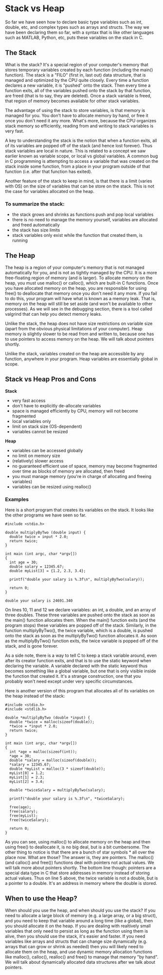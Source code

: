 # Stack vs Heap

So far we have seen how to declare basic type variables such as int, double, etc, and complex types such as arrays and structs. The way we have been declaring them so far, with a syntax that is like other languages such as MATLAB, Python, etc, puts these variables on the stack in C.

## The Stack

What is the stack? It's a special region of your computer's memory that stores temporary variables created by each function \(including the main\(\) function\). The stack is a "FILO" \(first in, last out\) data structure, that is managed and optimized by the CPU quite closely. Every time a function declares a new variable, it is "pushed" onto the stack. Then every time a function exits, all of the variables pushed onto the stack by that function, are freed \(that is to say, they are deleted\). Once a stack variable is freed, that region of memory becomes available for other stack variables.

The advantage of using the stack to store variables, is that memory is managed for you. You don't have to allocate memory by hand, or free it once you don't need it any more. What's more, because the CPU organizes stack memory so efficiently, reading from and writing to stack variables is very fast.

A key to understanding the stack is the notion that when a function exits, all of its variables are popped off of the stack \(and hence lost forever\). Thus stack variables are local in nature. This is related to a concept we saw earlier known as variable scope, or local vs global variables. A common bug in C programming is attempting to access a variable that was created on the stack inside some function, from a place in your program outside of that function \(i.e. after that function has exited\).

Another feature of the stack to keep in mind, is that there is a limit \(varies with OS\) on the size of variables that can be store on the stack. This is not the case for variables allocated on the heap.

### To summarize the stack:

* the stack grows and shrinks as functions push and pop local variables
* there is no need to manage the memory yourself, variables are allocated and freed automatically
* the stack has size limits
* stack variables only exist while the function that created them, is running

## The Heap

The heap is a region of your computer's memory that is not managed automatically for you, and is not as tightly managed by the CPU. It is a more free-floating region of memory \(and is larger\). To allocate memory on the heap, you must use malloc\(\) or calloc\(\), which are built-in C functions. Once you have allocated memory on the heap, you are responsible for using free\(\) to deallocate that memory once you don't need it any more. If you fail to do this, your program will have what is known as a memory leak. That is, memory on the heap will still be set aside \(and won't be available to other processes\). As we will see in the debugging section, there is a tool called valgrind that can help you detect memory leaks.

Unlike the stack, the heap does not have size restrictions on variable size \(apart from the obvious physical limitations of your computer\). Heap memory is slightly slower to be read from and written to, because one has to use pointers to access memory on the heap. We will talk about pointers shortly.

Unlike the stack, variables created on the heap are accessible by any function, anywhere in your program. Heap variables are essentially global in scope.

## Stack vs Heap Pros and Cons

**Stack**

* very fast access
* don't have to explicitly de-allocate variables
* space is managed efficiently by CPU, memory will not become fragmented
* local variables only
* limit on stack size \(OS-dependent\)
* variables cannot be resized

**Heap**

* variables can be accessed globally
* no limit on memory size
* \(relatively\) slower access
* no guaranteed efficient use of space, memory may become fragmented over time as blocks of memory are allocated, then freed
* you must manage memory \(you're in charge of allocating and freeing variables\)
* variables can be resized using realloc\(\)

### Examples

Here is a short program that creates its variables on the stack. It looks like the other programs we have seen so far.

```text
#include <stdio.h>

double multiplyByTwo (double input) {
  double twice = input * 2.0;
  return twice;
}

int main (int argc, char *argv[])
{
  int age = 30;
  double salary = 12345.67;
  double myList[3] = {1.2, 2.3, 3.4};

  printf("double your salary is %.3f\n", multiplyByTwo(salary));

  return 0;
}
```

```text
double your salary is 24691.340
```

On lines 10, 11 and 12 we declare variables: an int, a double, and an array of three doubles. These three variables are pushed onto the stack as soon as the main\(\) function allocates them. When the main\(\) function exits \(and the program stops\) these variables are popped off of the stack. Similarly, in the function multiplyByTwo\(\), the twice variable, which is a double, is pushed onto the stack as soon as the multiplyByTwo\(\) function allocates it. As soon as the multiplyByTwo\(\) function exits, the twice variable is popped off of the stack, and is gone forever.

As a side note, there is a way to tell C to keep a stack variable around, even after its creator function exits, and that is to use the static keyword when declaring the variable. A variable declared with the static keyword thus becomes something like a global variable, but one that is only visible inside the function that created it. It's a strange construction, one that you probably won't need except under very specific circumstances.

Here is another version of this program that allocates all of its variables on the heap instead of the stack:

```text
#include <stdio.h>
#include <stdlib.h>

double *multiplyByTwo (double *input) {
  double *twice = malloc(sizeof(double));
  *twice = *input * 2.0;
  return twice;
}

int main (int argc, char *argv[])
{
  int *age = malloc(sizeof(int));
  *age = 30;
  double *salary = malloc(sizeof(double));
  *salary = 12345.67;
  double *myList = malloc(3 * sizeof(double));
  myList[0] = 1.2;
  myList[1] = 2.3;
  myList[2] = 3.4;

  double *twiceSalary = multiplyByTwo(salary);

  printf("double your salary is %.3f\n", *twiceSalary);

  free(age);
  free(salary);
  free(myList);
  free(twiceSalary);

  return 0;
}
```

As you can see, using malloc\(\) to allocate memory on the heap and then using free\(\) to deallocate it, is no big deal, but is a bit cumbersome. The other thing to notice is that there are a bunch of star symbols \* all over the place now. What are those? The answer is, they are pointers. The malloc\(\) \(and calloc\(\) and free\(\)\) functions deal with pointers not actual values. We will talk more about pointers shortly. The bottom line though: pointers are a special data type in C that store addresses in memory instead of storing actual values. Thus on line 5 above, the twice variable is not a double, but is a pointer to a double. It's an address in memory where the double is stored.

## When to use the Heap?

When should you use the heap, and when should you use the stack? If you need to allocate a large block of memory \(e.g. a large array, or a big struct\), and you need to keep that variable around a long time \(like a global\), then you should allocate it on the heap. If you are dealing with realtively small variables that only need to persist as long as the function using them is alive, then you should use the stack, it's easier and faster. If you need variables like arrays and structs that can change size dynamically \(e.g. arrays that can grow or shrink as needed\) then you will likely need to allocate them on the heap, and use dynamic memory allocation functions like malloc\(\), calloc\(\), realloc\(\) and free\(\) to manage that memory "by hand". We will talk about dynamically allocated data structures after we talk about pointers.

